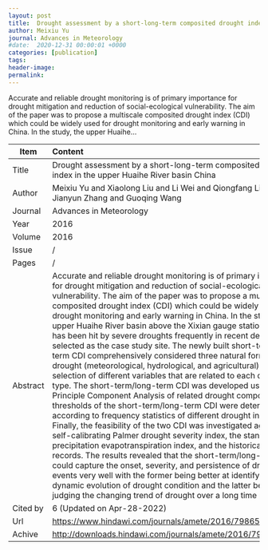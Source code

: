 ```yaml
---
layout: post
title:  Drought assessment by a short-long-term composited drought index in the upper Huaihe River basin China
author: Meixiu Yu
journal: Advances in Meteorology
#date:  2020-12-31 00:00:01 +0000
categories: [publication]
tags: 
header-image: 
permalink: 
---
```

Accurate and reliable drought monitoring is of primary importance for drought mitigation and reduction of social-ecological vulnerability. The aim of the paper was to propose a multiscale composited drought index (CDI) which could be widely used for drought monitoring and early warning in China. In the study, the upper Huaihe...
<!--the above is the excerpt-->
<!--more-->
<!--the following is the text-->


| Item           | Content    |
| ---------------|:------------|
| Title          | Drought assessment by a short-long-term composited drought index in the upper Huaihe River basin China     |
| Author         | Meixiu Yu and Xiaolong Liu and Li Wei and Qiongfang Li and Jianyun Zhang and Guoqing Wang    |
| Journal        | Advances in Meteorology   |
| Year           | 2016  |
| Volume         | 2016	   |
| Issue          | /	   |
| Pages          | /	   |
| Abstract       | Accurate and reliable drought monitoring is of primary importance for drought mitigation and reduction of social-ecological vulnerability. The aim of the paper was to propose a multiscale composited drought index (CDI) which could be widely used for drought monitoring and early warning in China. In the study, the upper Huaihe River basin above the Xixian gauge station, which has been hit by severe droughts frequently in recent decades, was selected as the case study site. The newly built short-term/long-term CDI comprehensively considered three natural forms of drought (meteorological, hydrological, and agricultural) by selection of different variables that are related to each drought type. The short-term/long-term CDI was developed using the Principle Component Analysis of related drought components. The thresholds of the short-term/long-term CDI were determined according to frequency statistics of different drought indices. Finally, the feasibility of the two CDI was investigated against the self-calibrating Palmer drought severity index, the standardized precipitation evapotranspiration index, and the historical drought records. The results revealed that the short-term/long-term CDI could capture the onset, severity, and persistence of drought events very well with the former being better at identifying the dynamic evolution of drought condition and the latter better at judging the changing trend of drought over a long time period.	 |
| Cited by		 | 6 (Updated on Apr-28-2022)   |
| Url  			 | <https://www.hindawi.com/journals/amete/2016/7986568/abs/>		 |
| Achive 	     | <http://downloads.hindawi.com/journals/amete/2016/7986568.pdf>		 |

